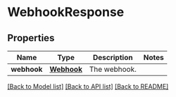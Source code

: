 # WebhookResponse

## Properties
Name | Type | Description | Notes
------------ | ------------- | ------------- | -------------
**webhook** | [**Webhook**](Webhook.md) | The webhook. | 

[[Back to Model list]](../README.md#documentation-for-models) [[Back to API list]](../README.md#documentation-for-api-endpoints) [[Back to README]](../README.md)



